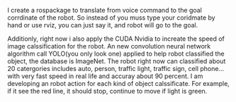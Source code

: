 I create a rospackage to translate from voice command to the goal corrdinate of the robot. So instead of you muss type your coridmate by hand or use rviz, you can just say it, and robot will go to the goal.

Additionly, right now i also apply the CUDA Nvidia to increate the speed of image calssification for the robot. An new convolution neural network algorithm call YOLO(you only look one) applied to help robot classified the object, the database is ImageNet. The robot right now can classified about 20 catergories includes auto, person, traffic light, traffic sign, cell phone... with very fast speed in real life and accuray about 90 percent. I am developing an robot action for each kind of object calssificate. For example, if it see the red line, it should stop, continue to move if light is green. 

 